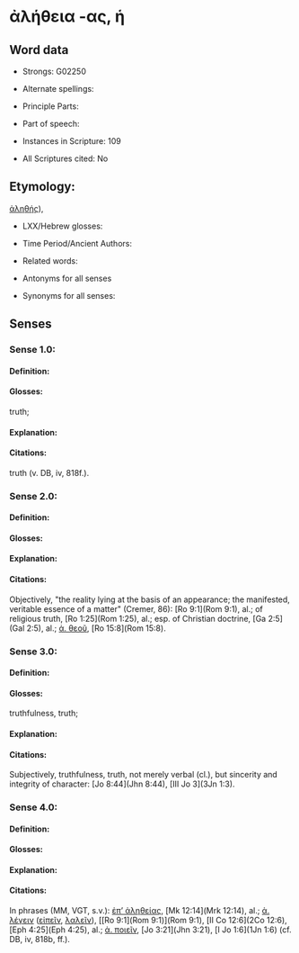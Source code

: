 # ἀλήθεια -ας, ἡ

<!-- Status: S2=NeedsEdits -->
<!-- Lexica used for edits:   -->

## Word data

* Strongs: G02250

* Alternate spellings:



* Principle Parts: 


* Part of speech: 


* Instances in Scripture: 109

* All Scriptures cited: No

## Etymology: 

[ἀληθής]()),

* LXX/Hebrew glosses: 


* Time Period/Ancient Authors: 


* Related words: 

* Antonyms for all senses

* Synonyms for all senses: 


## Senses 


### Sense  1.0: 

#### Definition: 

#### Glosses: 

truth; 

#### Explanation: 


#### Citations: 

truth (v. DB, iv, 818f.).

### Sense  2.0: 

#### Definition: 


#### Glosses:



#### Explanation:



#### Citations: 

Objectively, "the reality lying at the basis of an appearance; the manifested, veritable essence of a matter" (Cremer, 86): [Ro 9:1](Rom 9:1), al.; of religious truth, [Ro 1:25](Rom 1:25), al.; esp. of Christian doctrine, [Ga 2:5](Gal 2:5), al.; [ἀ. θεοῦ](), [Ro 15:8](Rom 15:8). 

### Sense  3.0: 

#### Definition: 

#### Glosses: 

truthfulness, truth; 

#### Explanation: 


#### Citations: 

Subjectively, truthfulness, truth, not merely verbal (cl.), but sincerity and integrity of character: [Jo 8:44](Jhn 8:44), [III Jo 3](3Jn 1:3). 

### Sense  4.0: 

#### Definition: 


#### Glosses:



#### Explanation:



#### Citations: 

In phrases (MM, VGT, s.v.): [ἐπ’ ἀληθείας](), [Mk 12:14](Mrk 12:14), al.; [ἀ. λέγειν]() ([εἰπεῖν](), [λαλεῖν]()), [[Ro 9:1](Rom 9:1)](Rom 9:1), [II Co 12:6](2Co 12:6), [Eph 4:25](Eph 4:25), al.; [ἀ. ποιεῖν](), [Jo 3:21](Jhn 3:21), [I Jo 1:6](1Jn 1:6) (cf. DB, iv, 818b, ff.). 
